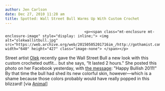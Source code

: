 ```yaml
---
author: Jen Carlson
date: Dec 27, 2010 11:28 am
title: Spotted: Wall Street Bull Warms Up With Custom Crochet
---
```


	
										<p><span class="mt-enclosure mt-enclosure-image" style="display: inline;"> <img alt="olekwallstbull.jpg" src="https://web.archive.org/web/20150505201716im_/http://gothamist.com/attachments/arts_jen/olekwallstbull.jpg" width="640" height="427" class="image-none"> </span></p>

<p>Street artist <a href="https://web.archive.org/web/20150505201716/http://www.agataolek.com/home.html">Olek</a> recently gave the Wall Street Bull a new look with this custom crocheted outfit... but she says, &#x201C;It lasted 2 hours.&quot; She posted this photo on her Facebook yesterday, with <a href="https://web.archive.org/web/20150505201716/http://twitter.com/#!/oleknyc/status/19234610965647360">the message</a>: &quot;Happy Bullish 2011!&quot; By that time the bull had shed its new colorful skin, however&#x2014;which is a shame because those colors probably would have really popped in this blizzard! [via <a href="https://web.archive.org/web/20150505201716/http://animalnewyork.com/2010/12/wall-street-bull-crocheted/">Animal</a>]</p>					
										
									
				